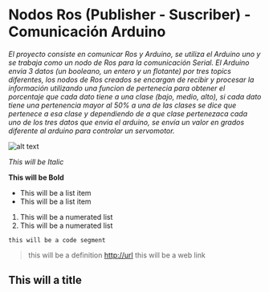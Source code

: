 Nodos Ros (Publisher - Suscriber) - Comunicación Arduino
==============
*El proyecto consiste en comunicar Ros y Arduino, se utiliza el Arduino uno y se trabaja como un nodo de Ros para la comunicación Serial. El Arduino envia 3 datos (un booleano, un entero y un flotante) por tres topics diferentes, los nodos de Ros creados se encargan de recibir y procesar la información utilizando una funcion de pertenecia para obtener el porcentaje que cada dato tiene a una clase (bajo, medio, alto), si cada dato tiene una pertenencia mayor al 50% a una de las clases se dice que pertenece a esa clase y dependiendo de a que clase pertenezaca cada uno de los tres datos que envia el arduino, se envía un valor en grados diferente al arduino para controlar un servomotor.*

 ![alt text](https://github.com/eliandv1911/Nodos_Ros-Arduino/blob/8d2bce3f6bba70efaebd5a2c07391af1d3629d52/images/funcion_pertenencia.png)
 
*This will be Italic*

**This will be Bold**

- This will be a list item
- This will be a list item

1. This will be a numerated list 
2. This will be a numerated list 

```
this will be a code segment
```
> this will be a definition
<http://url> this will be a web link
<!--this will a comment-->
This will a title
--------------
